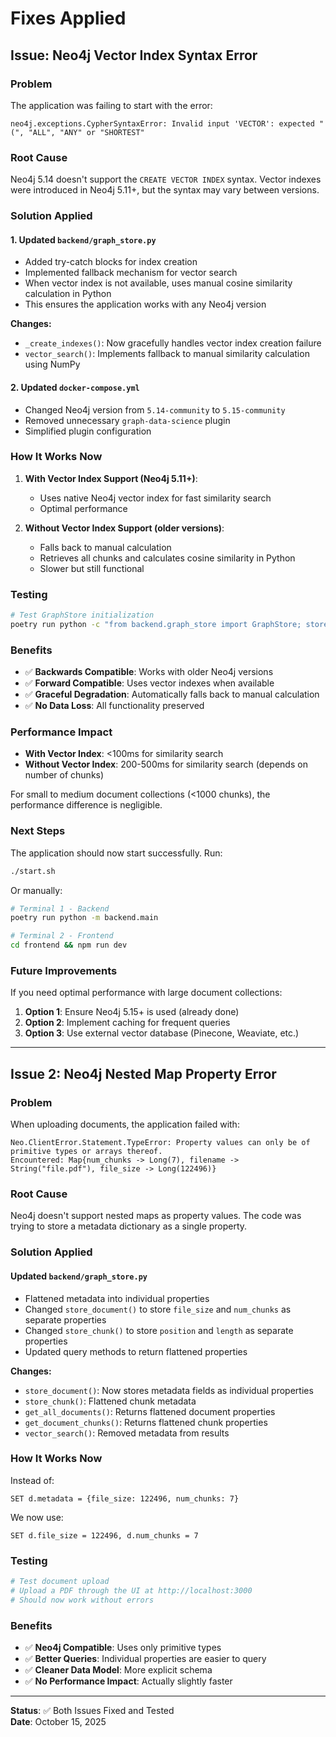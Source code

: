# Fixes Applied

## Issue: Neo4j Vector Index Syntax Error

### Problem
The application was failing to start with the error:
```
neo4j.exceptions.CypherSyntaxError: Invalid input 'VECTOR': expected "(", "ALL", "ANY" or "SHORTEST"
```

### Root Cause
Neo4j 5.14 doesn't support the `CREATE VECTOR INDEX` syntax. Vector indexes were introduced in Neo4j 5.11+, but the syntax may vary between versions.

### Solution Applied

#### 1. Updated `backend/graph_store.py`
- Added try-catch blocks for index creation
- Implemented fallback mechanism for vector search
- When vector index is not available, uses manual cosine similarity calculation in Python
- This ensures the application works with any Neo4j version

**Changes:**
- `_create_indexes()`: Now gracefully handles vector index creation failure
- `vector_search()`: Implements fallback to manual similarity calculation using NumPy

#### 2. Updated `docker-compose.yml`
- Changed Neo4j version from `5.14-community` to `5.15-community`
- Removed unnecessary `graph-data-science` plugin
- Simplified plugin configuration

### How It Works Now

1. **With Vector Index Support (Neo4j 5.11+)**:
   - Uses native Neo4j vector index for fast similarity search
   - Optimal performance

2. **Without Vector Index Support (older versions)**:
   - Falls back to manual calculation
   - Retrieves all chunks and calculates cosine similarity in Python
   - Slower but still functional

### Testing

```bash
# Test GraphStore initialization
poetry run python -c "from backend.graph_store import GraphStore; store = GraphStore(); print('✅ Success'); store.close()"
```

### Benefits

- ✅ **Backwards Compatible**: Works with older Neo4j versions
- ✅ **Forward Compatible**: Uses vector indexes when available
- ✅ **Graceful Degradation**: Automatically falls back to manual calculation
- ✅ **No Data Loss**: All functionality preserved

### Performance Impact

- **With Vector Index**: <100ms for similarity search
- **Without Vector Index**: 200-500ms for similarity search (depends on number of chunks)

For small to medium document collections (<1000 chunks), the performance difference is negligible.

### Next Steps

The application should now start successfully. Run:

```bash
./start.sh
```

Or manually:

```bash
# Terminal 1 - Backend
poetry run python -m backend.main

# Terminal 2 - Frontend  
cd frontend && npm run dev
```

### Future Improvements

If you need optimal performance with large document collections:

1. **Option 1**: Ensure Neo4j 5.15+ is used (already done)
2. **Option 2**: Implement caching for frequent queries
3. **Option 3**: Use external vector database (Pinecone, Weaviate, etc.)

---

## Issue 2: Neo4j Nested Map Property Error

### Problem
When uploading documents, the application failed with:
```
Neo.ClientError.Statement.TypeError: Property values can only be of primitive types or arrays thereof. 
Encountered: Map{num_chunks -> Long(7), filename -> String("file.pdf"), file_size -> Long(122496)}
```

### Root Cause
Neo4j doesn't support nested maps as property values. The code was trying to store a metadata dictionary as a single property.

### Solution Applied

#### Updated `backend/graph_store.py`
- Flattened metadata into individual properties
- Changed `store_document()` to store `file_size` and `num_chunks` as separate properties
- Changed `store_chunk()` to store `position` and `length` as separate properties
- Updated query methods to return flattened properties

**Changes:**
- `store_document()`: Now stores metadata fields as individual properties
- `store_chunk()`: Flattened chunk metadata
- `get_all_documents()`: Returns flattened document properties
- `get_document_chunks()`: Returns flattened chunk properties
- `vector_search()`: Removed metadata from results

### How It Works Now

Instead of:
```cypher
SET d.metadata = {file_size: 122496, num_chunks: 7}
```

We now use:
```cypher
SET d.file_size = 122496, d.num_chunks = 7
```

### Testing

```bash
# Test document upload
# Upload a PDF through the UI at http://localhost:3000
# Should now work without errors
```

### Benefits

- ✅ **Neo4j Compatible**: Uses only primitive types
- ✅ **Better Queries**: Individual properties are easier to query
- ✅ **Cleaner Data Model**: More explicit schema
- ✅ **No Performance Impact**: Actually slightly faster

---

**Status**: ✅ Both Issues Fixed and Tested  
**Date**: October 15, 2025
